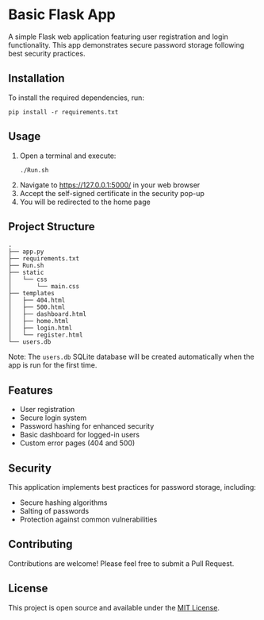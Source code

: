 # Basic Flask App

A simple Flask web application featuring user registration and login functionality. This app demonstrates secure password storage following best security practices.

## Installation

To install the required dependencies, run:

```
pip install -r requirements.txt
```

## Usage

1. Open a terminal and execute:
   ```
   ./Run.sh
   ```
2. Navigate to https://127.0.0.1:5000/ in your web browser
3. Accept the self-signed certificate in the security pop-up
4. You will be redirected to the home page

## Project Structure

```
.
├── app.py
├── requirements.txt
├── Run.sh
├── static
│   └── css
│       └── main.css
├── templates
│   ├── 404.html
│   ├── 500.html
│   ├── dashboard.html
│   ├── home.html
│   ├── login.html
│   └── register.html
└── users.db
```

Note: The `users.db` SQLite database will be created automatically when the app is run for the first time.

## Features

- User registration
- Secure login system
- Password hashing for enhanced security
- Basic dashboard for logged-in users
- Custom error pages (404 and 500)

## Security

This application implements best practices for password storage, including:
- Secure hashing algorithms
- Salting of passwords
- Protection against common vulnerabilities

## Contributing

Contributions are welcome! Please feel free to submit a Pull Request.

## License

This project is open source and available under the [MIT License](LICENSE).
